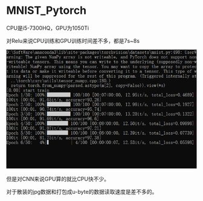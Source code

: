 # MNIST_Pytorch

CPU是i5-7300HQ，GPU为1050Ti

对Relu来说CPU训练和GPU训练时间差不多，都是7s~8s

![relu](img/readme/image-20210905150938156.png)

但是对CNN来说GPU算的就比CPU快不少。

对于散装的jpg数据和打包成u-byte的数据读取速度是差不多的。